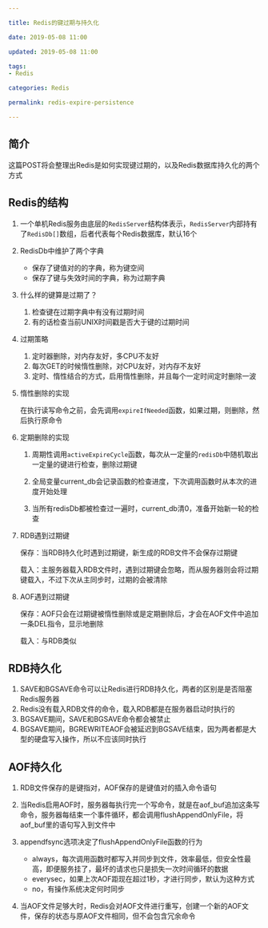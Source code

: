 ```yaml
---

title: Redis的键过期与持久化

date: 2019-05-08 11:00

updated: 2019-05-08 11:00

tags:
- Redis

categories: Redis

permalink: redis-expire-persistence

---
```


## 简介

这篇POST将会整理出Redis是如何实现键过期的，以及Redis数据库持久化的两个方式



## Redis的结构

1. 一个单机Redis服务由底层的`RedisServer`结构体表示，`RedisServer`内部持有了`RedisDb[]`数组，后者代表每个Redis数据库，默认16个
2. RedisDb中维护了两个字典
   - 保存了键值对的的字典，称为键空间
   - 保存了键与失效时间的字典，称为过期字典
3. 什么样的键算是过期了？
   1. 检查键在过期字典中有没有过期时间
   2. 有的话检查当前UNIX时间戳是否大于键的过期时间
4. 过期策略
   1. 定时器删除，对内存友好，多CPU不友好
   2. 每次GET的时候惰性删除，对CPU友好，对内存不友好
   3. 定时、惰性结合的方式，启用惰性删除，并且每个一定时间定时删除一波

5. 惰性删除的实现

   在执行读写命令之前，会先调用`expireIfNeeded`函数，如果过期，则删除，然后执行原命令

6. 定期删除的实现

   1. 周期性调用`activeExpireCycle`函数，每次从一定量的`redisDb`中随机取出一定量的键进行检查，删除过期键

   2. 全局变量current_db会记录函数的检查进度，下次调用函数时从本次的进度开始处理
   3. 当所有redisDb都被检查过一遍时，current_db清0，准备开始新一轮的检查

7. RDB遇到过期键

   保存：当RDB持久化时遇到过期键，新生成的RDB文件不会保存过期键

   载入：主服务器载入RDB文件时，遇到过期键会忽略，而从服务器则会将过期键载入，不过下次从主同步时，过期的会被清除

8. AOF遇到过期键

   保存：AOF只会在过期键被惰性删除或是定期删除后，才会在AOF文件中追加一条DEL指令，显示地删除

   载入：与RDB类似



## RDB持久化

1. SAVE和BGSAVE命令可以让Redis进行RDB持久化，两者的区别是是否阻塞Redis服务器
2. Redis没有载入RDB文件的命令，载入RDB都是在服务器启动时执行的
3. BGSAVE期间，SAVE和BGSAVE命令都会被禁止
4. BGSAVE期间，BGREWRITEAOF会被延迟到BGSAVE结束，因为两者都是大型的硬盘写入操作，所以不应该同时执行



## AOF持久化

1. RDB文件保存的是键指对，AOF保存的是键值对的插入命令语句

2. 当Redis启用AOF时，服务器每执行完一个写命令，就是在aof_buf追加这条写命令，服务器每结束一个事件循环，都会调用flushAppendOnlyFile，将aof_buf里的语句写入到文件中
3. appendfsync选项决定了flushAppendOnlyFile函数的行为
   - always，每次调用函数时都写入并同步到文件，效率最低，但安全性最高，即便服务挂了，最坏的请求也只是损失一次时间循环的数据
   - everysec，如果上次AOF距现在超过1秒，才进行同步，默认为这种方式
   - no，有操作系统决定何时同步
4. 当AOF文件足够大时，Redis会对AOF文件进行重写，创建一个新的AOF文件，保存的状态与原AOF文件相同，但不会包含冗余命令

 